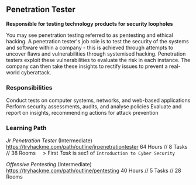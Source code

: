 ## Penetration Tester
**Responsible for testing technology products for security loopholes**

You may see penetration testing referred to as pentesting and ethical hacking. A penetration tester's job role is to test the security of the systems and software within a company - this is achieved through attempts to uncover flaws and vulnerabilities through systemised hacking. Penetration testers exploit these vulnerabilities to evaluate the risk in each instance. The company can then take these insights to rectify issues to prevent a real-world cyberattack.

### Responsibilities
Conduct tests on computer systems, networks, and web-based applications
Perform security assessments, audits, and analyse policies
Evaluate and report on insights, recommending actions for attack prevention

### Learning Path

*Jr Penetration Tester* (Intermediate)
https://tryhackme.com/path/outline/jrpenetrationtester
64 Hours // 8 Tasks // 38 Rooms
&nbsp;&nbsp;&nbsp;&nbsp;> First *Task* is sec1 of `Introduction to Cyber Security`

*Offensive Pentesting* (Intermediate)
https://tryhackme.com/path/outline/pentesting
40 Hours // 5 Tasks // 28 Rooms

